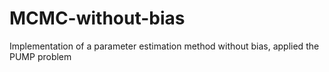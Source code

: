 # MCMC-without-bias
Implementation of a parameter estimation method without bias, applied the PUMP problem
